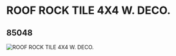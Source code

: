 # ROOF ROCK TILE 4X4  W. DECO.
## 85048
![ROOF ROCK TILE 4X4  W. DECO.](https://lc-www-live-s.legocdn.com/media/bricks/5/2/4542986.jpg)